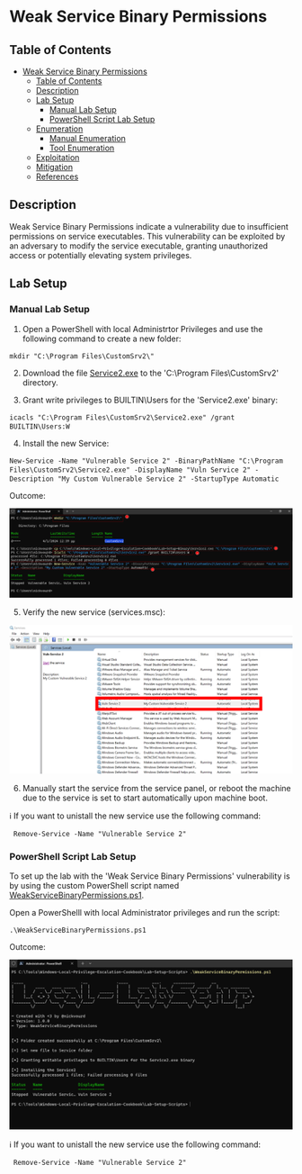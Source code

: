 # Weak Service Binary Permissions

## Table of Contents

- [Weak Service Binary Permissions](#weak-service-binary-permissions)
  - [Table of Contents](#table-of-contents)
  - [Description](#description)
  - [Lab Setup](#lab-setup)
    - [Manual Lab Setup](#manual-lab-setup)
    - [PowerShell Script Lab Setup](#powershell-script-lab-setup)
  - [Enumeration](#enumeration)
    - [Manual Enumeration](#manual-enumeration)
    - [Tool Enumeration](#tool-enumeration)
  - [Exploitation](#exploitation)
  - [Mitigation](#mitigation)
  - [References](#references)

## Description

Weak Service Binary Permissions indicate a vulnerability due to insufficient permissions on service executables. This vulnerability can be exploited by an adversary to modify the service executable, granting unauthorized access or potentially elevating system privileges.

## Lab Setup

### Manual Lab Setup

1) Open a PowerShell with local Administrtor Privileges and use the following command to create a new folder:

```
mkdir "C:\Program Files\CustomSrv2\"
```

2) Download the file [Service2.exe](/Lab-Setup-Binary/Service2.exe) to the 'C:\Program Files\CustomSrv2' directory.

3) Grant write privileges to BUILTIN\Users for the 'Service2.exe' binary:

```
icacls "C:\Program Files\CustomSrv2\Service2.exe" /grant BUILTIN\Users:W
```

4) Install the new Service:

```
New-Service -Name "Vulnerable Service 2" -BinaryPathName "C:\Program Files\CustomSrv2\Service2.exe" -DisplayName "Vuln Service 2" -Description "My Custom Vulnerable Service 2" -StartupType Automatic
```

Outcome:

![Weak-Service-Binary-Manual-Lab-Setup](/Pictures/Weak-Service-Binary-Manual-Lab-Setup.png)

5) Verify the new service (services.msc):

![Weak-Service-Binary-Manual-Lab-Setup-Verify](/Pictures/Weak-Service-Binary-Manual-Lab-Setup-Verify.png)

6) Manually start the service from the service panel, or reboot the machine due to the service is set to start automatically upon machine boot.

:information_source: If you want to unistall the new service use the following command:

```
 Remove-Service -Name "Vulnerable Service 2"
```

### PowerShell Script Lab Setup

To set up the lab with the 'Weak Service Binary Permissions' vulnerability is by using the custom PowerShell script named [WeakServiceBinaryPermissions.ps1](/Lab-Setup-Scripts/WeakServiceBinaryPermissions.ps1).

Open a PowerShelll with local Administrator privileges and run the script:

```
.\WeakServiceBinaryPermissions.ps1
```

Outcome:

![Weak-Service-Binary-Script-Lab-Setup](/Pictures/Weak-Service-Binary-Script-Lab-Setup.png)


:information_source: If you want to unistall the new service use the following command:

```
 Remove-Service -Name "Vulnerable Service 2"
```
